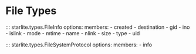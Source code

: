 # File Types

::: starlite.types.FileInfo
    options:
        members:
            - created
            - destination
            - gid
            - ino
            - islink
            - mode
            - mtime
            - name
            - nlink
            - size
            - type
            - uid

::: starlite.types.FileSystemProtocol
    options:
        members:
            - info
